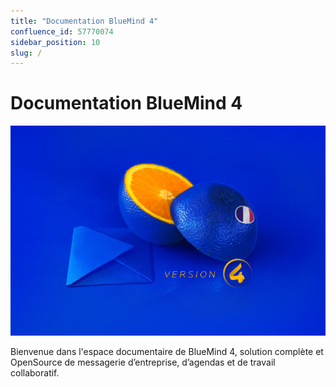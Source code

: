 ```yaml
---
title: "Documentation BlueMind 4"
confluence_id: 57770074
sidebar_position: 10
slug: /
---
```

# Documentation BlueMind 4


[![](attachments/57770074/58592293.png)](/Nouveautés_BlueMind_4.0_à_4.3/)


Bienvenue dans l'espace documentaire de BlueMind 4, solution complète et OpenSource de messagerie d’entreprise, d’agendas et de travail collaboratif.



